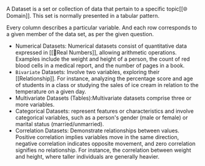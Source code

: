 A Dataset is a set or collection of data that pertain to a specific topic[[🌐Domain]].
This set is normally presented in a tabular pattern. 

Every column describes a particular variable. 
And each row corresponds to a given member of the data set, as per the given question.

- Numerical Datasets: Numerical datasets consist of quantitative data expressed in [[🔣Real Numbers]], allowing arithmetic operations. Examples include the weight and height of a person, the count of red blood cells in a medical report, and the number of pages in a book.
- `Bivariate` Datasets: Involve two variables, exploring their [[Relationship]]. For instance, analyzing the percentage score and age of students in a class or studying the sales of ice cream in relation to the temperature on a given day.
- Multivariate Datasets (Tables):Multivariate datasets comprise three or more variables.
- Categorical Datasets: represent features or characteristics and involve categorical variables, such as a person's gender (male or female) or marital status (married/unmarried).
- Correlation Datasets: Demonstrate relationships between values. Positive correlation implies variables move in the same direction, negative correlation indicates opposite movement, and zero correlation signifies no relationship. For instance, the correlation between weight and height, where taller individuals are generally heavier.